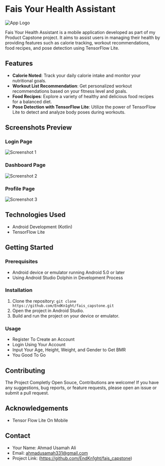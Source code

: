 # Fais Your Health Assistant

![App Logo](logo_faiz.svg)

Fais Your Health Assistant is a mobile application developed as part of my Product Capstone project. It aims to assist users in managing their health by providing features such as calorie tracking, workout recommendations, food recipes, and pose detection using TensorFlow Lite.

## Features

- **Calorie Noted**: Track your daily calorie intake and monitor your nutritional goals.
- **Workout List Recommendation**: Get personalized workout recommendations based on your fitness level and goals.
- **Food Recipes**: Explore a variety of healthy and delicious food recipes for a balanced diet.
- **Pose Detection with TensorFlow Lite**: Utilize the power of TensorFlow Lite to detect and analyze body poses during workouts.

## Screenshots Preview

### Login Page
![Screenshot 1](preview1.png)

### Dashboard Page
![Screenshot 2](preview2.png)

### Profile Page
![Screenshot 3](preview3.png)

## Technologies Used

- Android Development (Kotlin)
- TensorFlow Lite

## Getting Started

### Prerequisites

- Android device or emulator running Android 5.0 or later
- Using Android Studio Dolphin in Development Process

### Installation

1. Clone the repository: `git clone https://github.com/EndKn1ght/fais_capstone.git`
2. Open the project in Android Studio.
3. Build and run the project on your device or emulator.

### Usage

- Register To Create an Account
- Login Using Your Account
- Input Your Age, Height, Weight, and Gender to Get BMR
- You Good To Go

## Contributing

The Project Completly Open Souce, Contributions are welcome! If you have any suggestions, bug reports, or feature requests, please open an issue or submit a pull request.

## Acknowledgements

- Tensor Flow Lite On Mobile

## Contact

- Your Name: Ahmad Usamah Ali
- Email: ahmadusamah331@gmail.com
- Project Link: (https://github.com/EndKn1ght/fais_capstone)
